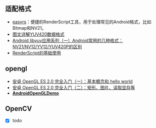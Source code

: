 ## 适配格式

- [easyrs](https://github.com/silvaren/easyrs)：便捷的RenderScript工具，用于处理常见的Android格式，比如Bitmap和NV21。
- [图文详解YUV420数据格式](http://www.cnblogs.com/azraelly/archive/2013/01/01/2841269.html)
- [Android libyuv应用系列（一）Android常用的几种格式：NV21/NV12/YV12/YUV420P的区别](http://blog.csdn.net/zxccxzzxz/article/details/54564416)
- [RenderScript的基础使用](http://www.jianshu.com/p/b7142cb70b04)

## opengl

- [安卓 OpenGL ES 2.0 完全入门（一）：基本概念和 hello world](https://blog.piasy.com/2016/06/07/Open-gl-es-android-2-part-1/)
- [安卓 OpenGL ES 2.0 完全入门（二）：矩形、图片、读取显存等](https://blog.piasy.com/2016/06/14/Open-gl-es-android-2-part-2/)
- **[AndroidOpenGLDemo](https://github.com/doggycoder/AndroidOpenGLDemo)**


## OpenCV

- [x] todo